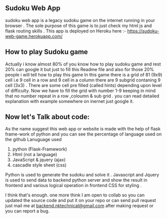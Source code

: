 ## Sudoku Web App
 sudoku web app is a legacy sudoku game on the internet running in your browser .
 The sole purpose of this game is to just check my html js and flask routing skills . 
 This app is deployed on Heroku here :- https://sudoku-web-game.herokuapp.com/
## How to play Sudoku game
 Actually i know almost 80% of you know how to play sudoku game and rest 20% can google it but just to fill this Readme file and also for those 20% people i will tell how to play this game
    In this game there is a grid of 81 (9x9) cell i.e 9 cell in a row and 9 cell in a column there are 9 subgrid contaning 9 cell (3x3) . There are some cell pre filled (called hints) depending upon level of difficulty.
    Now we have to fill the grid with number 1-9 keeping in mind that no number repeat in a row ,coloumn & sub grid . you can read detailed explanation with example somewhere on inernet just google it.

## Now let's Talk about code:
 As the name suggest this web app or website is made with the help of flask frame-work of python and you can see the percentage of language used on the github Lanuguage used
1. python (Flask-Framework)
2. Html (not a language)
3. JavaScript & jquery (ajax)
4. cascadle style sheet (css) 

 Python is used to generate the sudoku and solve it . Javascript and Jquery is used to send data to backend python server and show the result in frontend and various logical operation in frontend 
    CSS for styling .

I think that's enough.
one more think I am open to collab so you can updated the source code and put it on your repo or can send pull request just mail me at backend.nktechnical@gmail.com after making request or you can report a bug.
